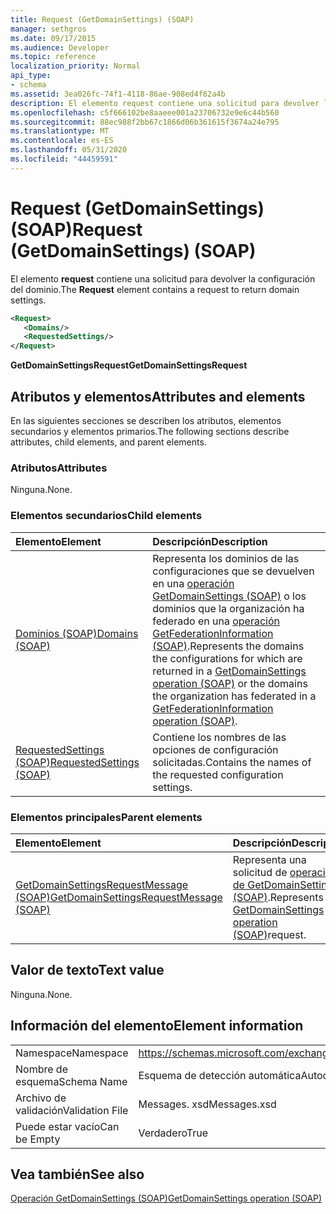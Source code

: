 ```yaml
---
title: Request (GetDomainSettings) (SOAP)
manager: sethgros
ms.date: 09/17/2015
ms.audience: Developer
ms.topic: reference
localization_priority: Normal
api_type:
- schema
ms.assetid: 3ea026fc-74f1-4118-86ae-908ed4f82a4b
description: El elemento request contiene una solicitud para devolver la configuración del dominio.
ms.openlocfilehash: c5f666102be8aaeee001a23706732e9e6c44b560
ms.sourcegitcommit: 88ec988f2bb67c1866d06b361615f3674a24e795
ms.translationtype: MT
ms.contentlocale: es-ES
ms.lasthandoff: 05/31/2020
ms.locfileid: "44459591"
---
```

# <a name="request-getdomainsettings-soap"></a><span data-ttu-id="6a19a-103">Request (GetDomainSettings) (SOAP)</span><span class="sxs-lookup"><span data-stu-id="6a19a-103">Request (GetDomainSettings) (SOAP)</span></span>

<span data-ttu-id="6a19a-104">El elemento **request** contiene una solicitud para devolver la configuración del dominio.</span><span class="sxs-lookup"><span data-stu-id="6a19a-104">The **Request** element contains a request to return domain settings.</span></span> 
  
```xml
<Request>
   <Domains/>
   <RequestedSettings/>
</Request>
```

 <span data-ttu-id="6a19a-105">**GetDomainSettingsRequest**</span><span class="sxs-lookup"><span data-stu-id="6a19a-105">**GetDomainSettingsRequest**</span></span>
## <a name="attributes-and-elements"></a><span data-ttu-id="6a19a-106">Atributos y elementos</span><span class="sxs-lookup"><span data-stu-id="6a19a-106">Attributes and elements</span></span>

<span data-ttu-id="6a19a-107">En las siguientes secciones se describen los atributos, elementos secundarios y elementos primarios.</span><span class="sxs-lookup"><span data-stu-id="6a19a-107">The following sections describe attributes, child elements, and parent elements.</span></span>
  
### <a name="attributes"></a><span data-ttu-id="6a19a-108">Atributos</span><span class="sxs-lookup"><span data-stu-id="6a19a-108">Attributes</span></span>

<span data-ttu-id="6a19a-109">Ninguna.</span><span class="sxs-lookup"><span data-stu-id="6a19a-109">None.</span></span>
  
### <a name="child-elements"></a><span data-ttu-id="6a19a-110">Elementos secundarios</span><span class="sxs-lookup"><span data-stu-id="6a19a-110">Child elements</span></span>

|<span data-ttu-id="6a19a-111">**Elemento**</span><span class="sxs-lookup"><span data-stu-id="6a19a-111">**Element**</span></span>|<span data-ttu-id="6a19a-112">**Descripción**</span><span class="sxs-lookup"><span data-stu-id="6a19a-112">**Description**</span></span>|
|:-----|:-----|
|[<span data-ttu-id="6a19a-113">Dominios (SOAP)</span><span class="sxs-lookup"><span data-stu-id="6a19a-113">Domains (SOAP)</span></span>](domains-soap.md) <br/> |<span data-ttu-id="6a19a-114">Representa los dominios de las configuraciones que se devuelven en una [operación GetDomainSettings (SOAP)](getdomainsettings-operation-soap.md) o los dominios que la organización ha federado en una [operación GetFederationInformation (SOAP)](getfederationinformation-operation-soap.md).</span><span class="sxs-lookup"><span data-stu-id="6a19a-114">Represents the domains the configurations for which are returned in a [GetDomainSettings operation (SOAP)](getdomainsettings-operation-soap.md) or the domains the organization has federated in a [GetFederationInformation operation (SOAP)](getfederationinformation-operation-soap.md).</span></span>  <br/> |
|[<span data-ttu-id="6a19a-115">RequestedSettings (SOAP)</span><span class="sxs-lookup"><span data-stu-id="6a19a-115">RequestedSettings (SOAP)</span></span>](requestedsettings-soap.md) <br/> |<span data-ttu-id="6a19a-116">Contiene los nombres de las opciones de configuración solicitadas.</span><span class="sxs-lookup"><span data-stu-id="6a19a-116">Contains the names of the requested configuration settings.</span></span>  <br/> |
   
### <a name="parent-elements"></a><span data-ttu-id="6a19a-117">Elementos principales</span><span class="sxs-lookup"><span data-stu-id="6a19a-117">Parent elements</span></span>

|<span data-ttu-id="6a19a-118">**Elemento**</span><span class="sxs-lookup"><span data-stu-id="6a19a-118">**Element**</span></span>|<span data-ttu-id="6a19a-119">**Descripción**</span><span class="sxs-lookup"><span data-stu-id="6a19a-119">**Description**</span></span>|
|:-----|:-----|
|[<span data-ttu-id="6a19a-120">GetDomainSettingsRequestMessage (SOAP)</span><span class="sxs-lookup"><span data-stu-id="6a19a-120">GetDomainSettingsRequestMessage (SOAP)</span></span>](getdomainsettingsrequestmessage-soap.md) <br/> |<span data-ttu-id="6a19a-121">Representa una solicitud de [operación de GetDomainSettings (SOAP)](getdomainsettings-operation-soap.md).</span><span class="sxs-lookup"><span data-stu-id="6a19a-121">Represents a [GetDomainSettings operation (SOAP)](getdomainsettings-operation-soap.md)request.</span></span>  <br/> |
   
## <a name="text-value"></a><span data-ttu-id="6a19a-122">Valor de texto</span><span class="sxs-lookup"><span data-stu-id="6a19a-122">Text value</span></span>

<span data-ttu-id="6a19a-123">Ninguna.</span><span class="sxs-lookup"><span data-stu-id="6a19a-123">None.</span></span>
  
## <a name="element-information"></a><span data-ttu-id="6a19a-124">Información del elemento</span><span class="sxs-lookup"><span data-stu-id="6a19a-124">Element information</span></span>

|||
|:-----|:-----|
|<span data-ttu-id="6a19a-125">Namespace</span><span class="sxs-lookup"><span data-stu-id="6a19a-125">Namespace</span></span>  <br/> |https://schemas.microsoft.com/exchange/2010/Autodiscover  <br/> |
|<span data-ttu-id="6a19a-126">Nombre de esquema</span><span class="sxs-lookup"><span data-stu-id="6a19a-126">Schema Name</span></span>  <br/> |<span data-ttu-id="6a19a-127">Esquema de detección automática</span><span class="sxs-lookup"><span data-stu-id="6a19a-127">Autodiscover schema</span></span>  <br/> |
|<span data-ttu-id="6a19a-128">Archivo de validación</span><span class="sxs-lookup"><span data-stu-id="6a19a-128">Validation File</span></span>  <br/> |<span data-ttu-id="6a19a-129">Messages. xsd</span><span class="sxs-lookup"><span data-stu-id="6a19a-129">Messages.xsd</span></span>  <br/> |
|<span data-ttu-id="6a19a-130">Puede estar vacío</span><span class="sxs-lookup"><span data-stu-id="6a19a-130">Can be Empty</span></span>  <br/> |<span data-ttu-id="6a19a-131">Verdadero</span><span class="sxs-lookup"><span data-stu-id="6a19a-131">True</span></span>  <br/> |
   
## <a name="see-also"></a><span data-ttu-id="6a19a-132">Vea también</span><span class="sxs-lookup"><span data-stu-id="6a19a-132">See also</span></span>



[<span data-ttu-id="6a19a-133">Operación GetDomainSettings (SOAP)</span><span class="sxs-lookup"><span data-stu-id="6a19a-133">GetDomainSettings operation (SOAP)</span></span>](getdomainsettings-operation-soap.md)

